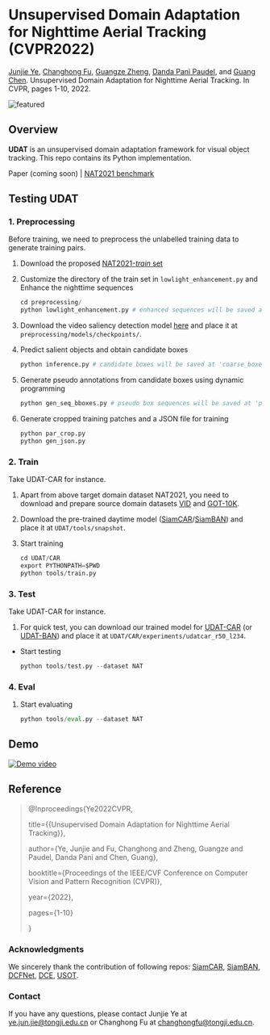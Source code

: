 # Unsupervised Domain Adaptation for Nighttime Aerial Tracking (CVPR2022)

[Junjie Ye](https://jayye99.github.io/), [Changhong Fu](https://vision4robotics.github.io/authors/changhong-fu/), [Guangze Zheng](https://zhengguangze.netlify.app/), [Danda Pani Paudel](https://people.ee.ethz.ch/~paudeld/), and [Guang Chen](https://ispc-group.github.io/). Unsupervised Domain Adaptation for Nighttime Aerial Tracking. In CVPR, pages 1-10, 2022.

![featured](https://github.com/vision4robotics/UDAT/blob/main/img/featured.png)

## Overview

**UDAT** is an unsupervised domain adaptation framework for visual object tracking. This repo contains its Python implementation.

Paper (coming soon) | [NAT2021 benchmark](https://pan.baidu.com/s/14QWmugCuGUvh2diV2i9bMw?pwd=v4rr)

## Testing UDAT

### 1. Preprocessing

Before training, we need to preprocess the unlabelled training data to generate training pairs.

1. Download the proposed [NAT2021-*train* set](https://pan.baidu.com/s/14QWmugCuGUvh2diV2i9bMw?pwd=v4rr)

2. Customize the directory of the train set in `lowlight_enhancement.py` and Enhance the nighttime sequences

   ```python
   cd preprocessing/
   python lowlight_enhancement.py # enhanced sequences will be saved at '/YOUR/PATH/NAT2021/train/data_seq_enhanced/'
   ```

3. Download the video saliency detection model [here](https://drive.google.com/file/d/1Fuw3oC86AqZhH5F3pko_aqAMhPtQyt6j/view?usp=sharing) and place it at `preprocessing/models/checkpoints/`.

4. Predict salient objects and obtain candidate boxes

   ``` python
   python inference.py # candidate boxes will be saved at 'coarse_boxes/' as .npy
   ```

5. Generate pseudo annotations from candidate boxes using dynamic programming

   ``` python
   python gen_seq_bboxes.py # pseudo box sequences will be saved at 'pseudo_anno/'
   ```

6. Generate cropped training patches and a JSON file for training

   ``` py
   python par_crop.py
   python gen_json.py
   ```

### 2. Train

Take UDAT-CAR for instance.

1. Apart from above target domain dataset NAT2021, you need to download and prepare source domain datasets [VID](https://image-net.org/challenges/LSVRC/2017/) and [GOT-10K](http://got-10k.aitestunion.com/downloads).

2. Download the pre-trained daytime model ([SiamCAR](https://drive.google.com/drive/folders/11Jimzxj9QONOACJBKzMQ9La6GZhA73QD?usp=sharing)/[SiamBAN](https://drive.google.com/drive/folders/17Uz3dZFOtx-uU7J4t48_nAfPXvNsQAAq?usp=sharing)) and place it at `UDAT/tools/snapshot`.

3. Start training

   ``` python
   cd UDAT/CAR
   export PYTHONPATH=$PWD
   python tools/train.py
   ```

### 3. Test
Take UDAT-CAR for instance.
1. For quick test, you can download our trained model for [UDAT-CAR](https://drive.google.com/file/d/1DccbQ4nh2rlni8RVykTNzuHXJgSvNE4G/view?usp=sharing) (or [UDAT-BAN](https://drive.google.com/file/d/1nKyzA0ohOmrvSvypM-0cCvGNo93ZvdLp/view?usp=sharing)) and place it at `UDAT/CAR/experiments/udatcar_r50_l234`.

- Start testing

  ```python
  python tools/test.py --dataset NAT
  ```

### 4. Eval

1. Start evaluating
    ``` python
    python tools/eval.py --dataset NAT
    ```

## Demo
[![Demo video](https://res.cloudinary.com/marcomontalbano/image/upload/v1647705190/video_to_markdown/images/youtube---nB5XitC-Lk-c05b58ac6eb4c4700831b2b3070cd403.jpg)](https://youtu.be/-nB5XitC-Lk "Demo video")

## Reference

> @Inproceedings{Ye2022CVPR,
>
> title={{Unsupervised Domain Adaptation for Nighttime Aerial Tracking}},
>
> author={Ye, Junjie and Fu, Changhong and Zheng, Guangze and Paudel, Danda Pani and Chen, Guang},
>
> booktitle={Proceedings of the IEEE/CVF Conference on Computer Vision and Pattern Recognition (CVPR)},
>
> year={2022}, 
>
> pages={1-10} 
>
> }



### Acknowledgments

We sincerely thank the contribution of following repos: [SiamCAR](https://github.com/ohhhyeahhh/SiamCAR), [SiamBAN](https://github.com/hqucv/siamban), [DCFNet](https://github.com/Roudgers/DCFNet), [DCE](https://github.com/Li-Chongyi/Zero-DCE), [USOT](https://github.com/VISION-SJTU/USOT).



### Contact

If you have any questions, please contact Junjie Ye at [ye.jun.jie@tongji.edu.cn](mailto:ye.jun.jie@tongji.edu.cn) or Changhong Fu at [changhongfu@tongji.edu.cn](mailto:changhongfu@tongji.edu.cn).

